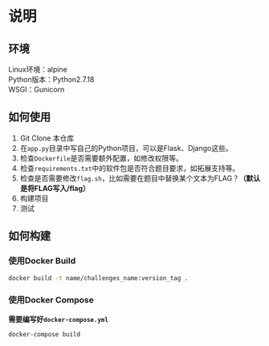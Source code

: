 # 说明
## 环境
Linux环境：alpine\
Python版本：Python2.7.18\
WSGI：Gunicorn


## 如何使用
1. Git Clone 本仓库
2. 在`app.py`目录中写自己的Python项目，可以是Flask、Django这些。
3. 检查`Dockerfile`是否需要额外配置，如修改权限等。
4. 检查`requirements.txt`中的软件包是否符合题目要求，如拓展支持等。
5. 检查是否需要修改`flag.sh`，比如需要在题目中替换某个文本为FLAG？**（默认是将FLAG写入/flag）**
6. 构建项目
7. 测试

## 如何构建

### 使用Docker Build
```bash
docker build -t name/challenges_name:version_tag .
```

### 使用Docker Compose
**需要编写好`docker-compose.yml`**
```bash
docker-compose build
```